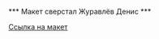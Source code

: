 *** Макет сверстал Журавлёв Денис ***

 [Ссылка на макет](https://www.figma.com/file/GMzscmsHpxznz3JKhP5pFN/WD-(Copy)?node-id=1%3A8)
